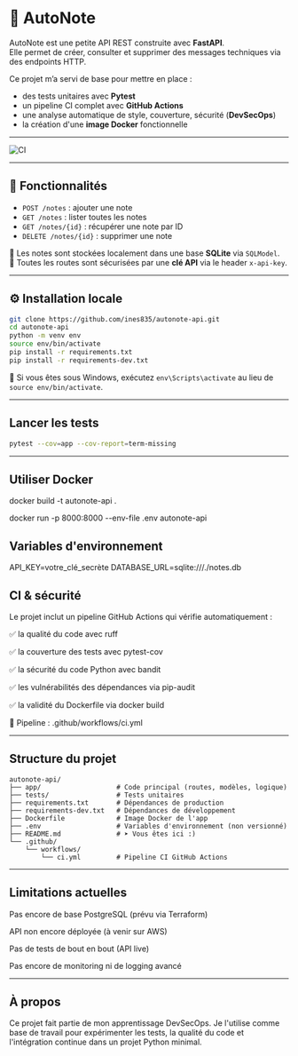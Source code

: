 # 📝 AutoNote

AutoNote est une petite API REST construite avec **FastAPI**.  
Elle permet de créer, consulter et supprimer des messages techniques via des endpoints HTTP.

Ce projet m’a servi de base pour mettre en place :
- des tests unitaires avec **Pytest**
- un pipeline CI complet avec **GitHub Actions**
- une analyse automatique de style, couverture, sécurité (**DevSecOps**)
- la création d'une **image Docker** fonctionnelle

---

![CI](https://github.com/ines835/autonote-api/actions/workflows/ci.yml/badge.svg)

---

## 🚀 Fonctionnalités

- `POST /notes` : ajouter une note
- `GET /notes` : lister toutes les notes
- `GET /notes/{id}` : récupérer une note par ID
- `DELETE /notes/{id}` : supprimer une note

📌 Les notes sont stockées localement dans une base **SQLite** via `SQLModel`.  
🔐 Toutes les routes sont sécurisées par une **clé API** via le header `x-api-key`.

---

## ⚙️ Installation locale

```bash
git clone https://github.com/ines835/autonote-api.git
cd autonote-api
python -m venv env
source env/bin/activate
pip install -r requirements.txt
pip install -r requirements-dev.txt
```

📌 Si vous êtes sous Windows, exécutez `env\Scripts\activate` au lieu de `source env/bin/activate`.

---

##  Lancer les tests

```bash
pytest --cov=app --cov-report=term-missing
```

---

## Utiliser Docker 

docker build -t autonote-api .

docker run -p 8000:8000 --env-file .env autonote-api


## Variables d'environnement 

API_KEY=votre_clé_secrète
DATABASE_URL=sqlite:///./notes.db


## CI & sécurité

Le projet inclut un pipeline GitHub Actions qui vérifie automatiquement :

✅ la qualité du code avec ruff

✅ la couverture des tests avec pytest-cov

✅ la sécurité du code Python avec bandit

✅ les vulnérabilités des dépendances via pip-audit

✅ la validité du Dockerfile via docker build

📄 Pipeline : .github/workflows/ci.yml

---

## Structure du projet

```text
autonote-api/
├── app/                   # Code principal (routes, modèles, logique)
├── tests/                 # Tests unitaires
├── requirements.txt       # Dépendances de production
├── requirements-dev.txt   # Dépendances de développement
├── Dockerfile             # Image Docker de l'app
├── .env                   # Variables d'environnement (non versionné)
├── README.md              # ➤ Vous êtes ici :)
└── .github/
    └── workflows/
        └── ci.yml         # Pipeline CI GitHub Actions

```
--- 

## Limitations actuelles

Pas encore de base PostgreSQL (prévu via Terraform)

API non encore déployée (à venir sur AWS)

Pas de tests de bout en bout (API live)

Pas encore de monitoring ni de logging avancé



--- 

## À propos

Ce projet fait partie de mon apprentissage DevSecOps.
Je l'utilise comme base de travail pour expérimenter les tests, la qualité du code et l'intégration continue dans un projet Python minimal.
